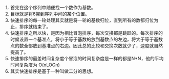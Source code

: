 1. 首先在这个序列中随便找一个数作为基数。
2. 目标就是将6挪到序列中间的某个位置。
3. 快速排序的每一轮处理其实就是将一轮的基数归位，直到所有的数都归位为止，排序就结束了。
4. 快速排序之所以快，是因为相比冒泡排序，每次交换都是跳跃的。每次排序的时候设置一个基准点，将小于等于基数的放到基数点的左边，将大于等于基数点的数全部放到基准点的右边。因此总的比较和交换次数就少了，速度就自然提高了。
5. 快速排序的最差时间复杂度个冒泡的时间复杂度是一样的都是N*N，他的平均时间复杂度为 O(nLOGn)
6. 其实快速排序是基于一种叫做二分的思想。
